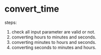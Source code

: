 # convert_time

steps:
1. check all input parameter are valid or not.
2. converting hours to minutes and seconds.
3. converting minutes to hours and seconds.
4. converting seconds to minutes and hours.